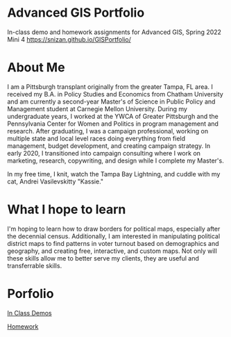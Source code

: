 # Advanced GIS Portfolio
In-class demo and homework assignments for Advanced GIS, Spring 2022 Mini 4
https://snizan.github.io/GISPortfolio/

# About Me
I am a Pittsburgh transplant originally from the greater Tampa, FL area. I received my B.A. in Policy Studies and Economics from Chatham University and am currently a second-year Master's of Science in Public Policy and Management student at Carnegie Mellon University. During my undergraduate years, I worked at the YWCA of Greater Pittsburgh and the Pennsylvania Center for Women and Politics in program management and research. After graduating, I was a campaign professional, working on multiple state and local level races doing everything from field management, budget development, and creating campaign strategy. In early 2020, I transitioned into campaign consulting where I work on marketing, research, copywriting, and design while I complete my Master's.

In my free time, I knit, watch the Tampa Bay Lightning, and cuddle with my cat, Andrei Vasilevskitty "Kassie."


# What I hope to learn
I'm hoping to learn how to draw borders for political maps, especially after the decennial census. Additionally, I am interested in manipulating political district maps to find patterns in voter turnout based on demographics and geography, and creating free, interactive, and custom maps. Not only will these skills allow me to better serve my clients, they are useful and transferrable skills.

# Porfolio

[In Class Demos](https://snizan.github.io/GISPortfolio/InClassDemo.html)

[Homework](https://snizan.github.io/GISPortfolio/Homework.html)

